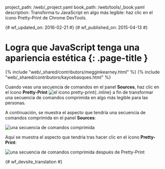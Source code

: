 project_path: /web/_project.yaml
book_path: /web/tools/_book.yaml
description: Transforma tu JavaScript en algo más legible: haz clic en el ícono Pretty-Print de Chrome DevTools.

{# wf_updated_on: 2016-02-21 #}
{# wf_published_on: 2015-04-13 #}

# Logra que JavaScript tenga una apariencia estética {: .page-title }

{% include "web/_shared/contributors/megginkearney.html" %}
{% include "web/_shared/contributors/kaycebasques.html" %}

Cuando veas una secuencia de comandos en el panel **Sources**, haz clic en el ícono **Pretty-Print**
![el ícono pretty-print](imgs/prettyprint-icon.png){:.inline} 
a fin de transformar una secuencia de comandos comprimida en algo más legible para las personas.

A continuación, se muestra el aspecto que tendría una secuencia de comandos comprimida en el panel **Sources**:

![una secuencia de comandos comprimida](imgs/pretty-print-off.jpg)

Aquí se muestra el aspecto que tendría tras hacer clic en el ícono **Pretty-Print**:

![una secuencia de comandos comprimida después de Pretty-Print](imgs/pretty-print-on.jpg)


{# wf_devsite_translation #}
